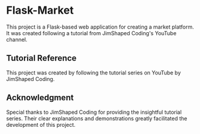 # Flask-Market

This project is a Flask-based web application for creating a market platform. It was created following a tutorial from JimShaped Coding's YouTube channel.

## Tutorial Reference

This project was created by following the tutorial series on YouTube by JimShaped Coding. 

## Acknowledgment

Special thanks to JimShaped Coding for providing the insightful tutorial series. Their clear explanations and demonstrations greatly facilitated the development of this project.

